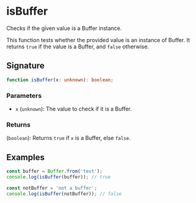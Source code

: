 # isBuffer

Checks if the given value is a Buffer instance.

This function tests whether the provided value is an instance of Buffer.
It returns `true` if the value is a Buffer, and `false` otherwise.

## Signature

```typescript
function isBuffer(x: unknown): boolean;
```

### Parameters

- `x` (`unknown`): The value to check if it is a Buffer.

### Returns

(`boolean`): Returns `true` if `x` is a Buffer, else `false`.

## Examples

```typescript
const buffer = Buffer.from('test');
console.log(isBuffer(buffer)); // true

const notBuffer = 'not a buffer';
console.log(isBuffer(notBuffer)); // false
```
